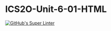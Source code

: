 # ICS2O-Unit-6-01-HTML

[![GitHub's Super Linter](https://github.com/Brayden-Blank/ICS2O-Unit-6-01-HTML/actions/workflows/main.yml/badge.svg?branch=main)](https://github.com/Brayden-Blank/ICS2O-Unit-6-01-HTML/actions/workflows/main.yml)
